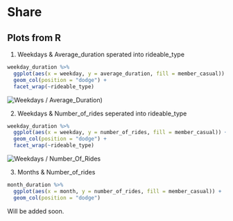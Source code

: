 # Share

##  Plots from R 

1. Weekdays & Average_duration sperated into rideable_type
```R
weekday_duration %>% 
  ggplot(aes(x = weekday, y = average_duration, fill = member_casual)) +
  geom_col(position = "dodge") + 
  facet_wrap(~rideable_type)
```
![Weekdays / Average_Duration](https://user-images.githubusercontent.com/67735327/142462340-33794c97-f344-4dde-b3ee-723fbcc7600a.png))


2. Weekdays & Number_of_rides seperated into rideable_type
```R 
weekday_duration %>% 
  ggplot(aes(x = weekday, y = number_of_rides, fill = member_casual)) +
  geom_col(position = "dodge") + 
  facet_wrap(~rideable_type)
```
![Weekdays / Number_Of_Rides](https://user-images.githubusercontent.com/67735327/142462526-e6317f38-c49c-4504-8a6a-589e58f2a4ab.png)

3. Months & Number_of_rides 
```R
month_duration %>% 
  ggplot(aes(x = month, y = number_of_rides, fill = member_casual)) +
  geom_col(position = "dodge") 
```
Will be added soon.
